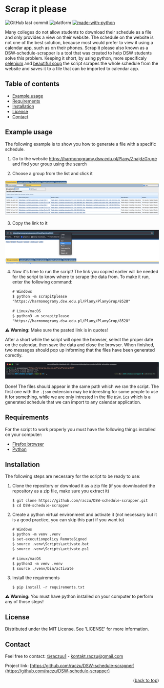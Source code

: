 <div id="top"></div>

# Scrap it please

![GitHub last commit](https://img.shields.io/github/last-commit/raczu/DSW-schedule-scrapper)
![platform](https://img.shields.io/badge/platform-linux--64%20%7C%20osx--arm64%20%7C%20win--64-lightgrey)
[![made-with-python](https://img.shields.io/badge/Made%20with-Python-1f425f.svg)](https://www.python.org/)

Many colleges do not allow students to download their schedule as a file and only provides a view on their website. The schedule on the website is not one of the best solution, because most would prefer to view it using a calendar app, such as on their phones. Scrap it please also known as a DSW-schedule-scrapper is a tool that was created to help DSW students solve this problem. Keeping it short, by using python, more specificaly [selenium](https://www.selenium.dev/) and [beautiful soup](https://www.selenium.dev/) the script scrapes the whole schedule from the website and saves it to a file that can be imported to calendar app.

## Table of contents

* [Example usage](#example-usage)
* [Requirements](#requirements)
* [Installation](#installation)
* [License](#license)
* [Contact](#contact)

## Example usage

The following example is to show you how to generate a file with a specific schedule.

1. Go to the website https://harmonogramy.dsw.edu.pl/Plany/ZnajdzGrupe and find your group using the search

2. Choose a group from the list and click it

<p align="center">
    <img src="images/group-search-result.png" alt="image-1" width="600">
</p>

3. Copy the link to it

<p align="center">
    <img src="images/copy-the-url.png" alt="image-2" width="600">
</p>

4. Now it's time to run the script! The link you copied earlier will be needed for the script to know where to scrape the data from. To make it run, enter the following command:
    ```
    # Windows
    $ python -m scrapitplease "https://harmonogramy.dsw.edu.pl/Plany/PlanyGrup/8528"

    # Linux/macOS
    $ python3 -m scrapitplease "https://harmonogramy.dsw.edu.pl/Plany/PlanyGrup/8528"
    ```
**:warning: Warning:** Make sure the pasted link is in quotes!

After a short while the script will open the browser, select the proper date on the calendar, then save the data and close the browser. When finished, two messages should pop up informing that the files have been generated corectly.

<p align="center">
    <img src="images/terminal.png" alt="image-3" width="600">
</p>

Done! The files should appear in the same path which we ran the script. The first one with the `.json` extension may be interesting for some people to use it for something, while we are only intrested in the file `DSW.ics` which is a generated schedule that we can import to any calendar application.


## Requirements

For the script to work properly you must have the following things installed on your computer:
* [Firefox browser](https://www.mozilla.org/en-US/firefox/new/)
* [Python](https://www.python.org/downloads/)

## Installation

The following steps are necessary for the script to be ready to use:

1. Clone the repository or download it as a zip file (if you downloaded the repository as a zip file, make sure you extract it)
    ```
    $ git clone https://github.com/raczu/DSW-schedule-scrapper.git
    $ cd DSW-schedule-scrapper
    ```

2. Create a python virtual environment and activate it (not necessary but it is a good practice, you can skip this part if you want to)
    ```
    # Windows
    $ python -m venv .venv
    $ set-executionpolicy RemoteSigned
    $ source .venv\Scripts\activate.bat
    $ source .venv\Scripts\activate.ps1

    # Linux/macOS
    $ python3 -m venv .venv
    $ source ./venv/bin/activate
    ```

3. Install the requirements
    ```
    $ pip install -r requirements.txt
    ```

**:warning: Warning:** You must have python installed on your computer to perform any of those steps!

## License

Distributed under the MIT License. See 'LICENSE' for more information.

## Contact
Feel free to contact: [@raczuu1](https://twitter.com/raczuu1) - kontakt.raczu@gmail.com

Project link: [https://github.com/raczu/DSW-schedule-scrapper](https://github.com/raczu/DSW-schedule-scrapper)
<p align="right">(<a href="#top">back to top</a>)</p>
